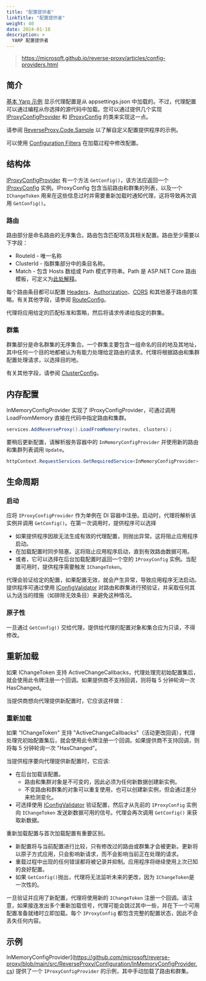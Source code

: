 ```yaml
---
title: "配置提供者"
linkTitle: "配置提供者"
weight: 40
date: 2024-01-18
description: >
  YARP 配置提供者
---
```


> https://microsoft.github.io/reverse-proxy/articles/config-providers.html

## 简介

[基本 Yarp 示例](https://github.com/microsoft/reverse-proxy/tree/main/samples/BasicYarpSample) 显示代理配置是从 appsettings.json 中加载的。不过，代理配置可以通过编程从你选择的源代码中加载。您可以通过提供几个实现 [IProxyConfigProvider](https://microsoft.github.io/reverse-proxy/api/Yarp.ReverseProxy.Configuration.IProxyConfigProvider.html) 和 [IProxyConfig](https://microsoft.github.io/reverse-proxy/api/Yarp.ReverseProxy.Configuration.IProxyConfig.html) 的类来实现这一点。

请参阅 [ReverseProxy.Code.Sample](https://github.com/microsoft/reverse-proxy/tree/main/samples/ReverseProxy.Code.Sample) 以了解自定义配置提供程序的示例。

可以使用 [Configuration Filters](https://microsoft.github.io/reverse-proxy/articles/config-filters.html) 在加载过程中修改配置。

## 结构体

[IProxyConfigProvider](https://microsoft.github.io/reverse-proxy/api/Yarp.ReverseProxy.Configuration.IProxyConfigProvider.html) 有一个方法 `GetConfig()`，该方法应返回一个 [IProxyConfig](https://microsoft.github.io/reverse-proxy/api/Yarp.ReverseProxy.Configuration.IProxyConfig.html) 实例。IProxyConfig 包含当前路由和群集的列表，以及一个 `IChangeToken` 用来在这些信息过时并需要重新加载时通知代理，这将导致再次调用 `GetConfig()`。

### 路由

路由部分是命名路由的无序集合。路由包含匹配项及其相关配置。路由至少需要以下字段：

- RouteId - 唯一名称
- ClusterId - 指群集部分中的条目名称。
- Match - 包含 Hosts 数组或 Path 模式字符串。Path 是 ASP.NET Core 路由模板，可定义为[此处解释](https://docs.microsoft.com/aspnet/core/fundamentals/routing#route-templates)。

每个路由条目都可以配置 [Headers](https://microsoft.github.io/reverse-proxy/articles/header-routing.html)、[Authorization](https://microsoft.github.io/reverse-proxy/articles/authn-authz.html)、[CORS](https://microsoft.github.io/reverse-proxy/articles/cors.html) 和其他基于路由的策略。有关其他字段，请参阅 [RouteConfig](https://microsoft.github.io/reverse-proxy/api/Yarp.ReverseProxy.Configuration.RouteConfig.html)。

代理将应用给定的匹配标准和策略，然后将请求传递给指定的群集。

### 群集

群集部分是命名群集的无序集合。一个群集主要包含一组命名的目的地及其地址，其中任何一个目的地都被认为有能力处理给定路由的请求。代理将根据路由和集群配置处理请求，以选择目的地。

有关其他字段，请参阅 [ClusterConfig](https://microsoft.github.io/reverse-proxy/api/Yarp.ReverseProxy.Configuration.ClusterConfig.html)。

## 内存配置

InMemoryConfigProvider 实现了 IProxyConfigProvider，可通过调用 LoadFromMemory 直接在代码中指定路由和集群。

```c#
services.AddReverseProxy().LoadFromMemory(routes, clusters)；
```

要稍后更新配置，请解析服务容器中的 `InMemoryConfigProvider` 并使用新的路由和集群列表调用 `Update`。

```c#
httpContext.RequestServices.GetRequiredService<InMemoryConfigProvider>().Update(routes, clusters)；
```

## 生命周期

### 启动

应将 `IProxyConfigProvider` 作为单例在 DI 容器中注册。启动时，代理将解析该实例并调用 `GetConfig()`。在第一次调用时，提供程序可以选择

- 如果提供程序因故无法生成有效的代理配置，则抛出异常。这将阻止应用程序启动。
- 在加载配置时同步阻塞。这将阻止应用程序启动，直到有效路由数据可用。
- 或者，它可以选择在后台加载配置时返回一个空的 `IProxyConfig` 实例。当配置可用时，提供程序需要触发 `IChangeToken`。

代理会验证给定的配置，如果配置无效，就会产生异常，导致应用程序无法启动。提供程序可通过使用 [IConfigValidator](https://microsoft.github.io/reverse-proxy/api/Yarp.ReverseProxy.Configuration.IConfigValidator.html) 对路由和群集进行预验证，并采取任何其认为适当的措施（如排除无效条目）来避免这种情况。

### 原子性

一旦通过 `GetConfig()` 交给代理，提供给代理的配置对象和集合应为只读，不得修改。

## 重新加载

如果 IChangeToken 支持 ActiveChangeCallbacks，代理处理完初始配置集后，就会使用此令牌注册一个回调。如果提供商不支持回调，则将每 5 分钟轮询一次 HasChanged。

当提供商想向代理提供新配置时，它应该这样做：

### 重新加载

如果 "IChangeToken" 支持 "ActiveChangeCallbacks"（活动更改回调），代理处理完初始配置集后，就会使用此令牌注册一个回调。如果提供商不支持回调，则将每 5 分钟轮询一次 "HasChanged"。

当提供程序要向代理提供新配置时，它应该:

- 在后台加载该配置。
  - 路由和集群对象是不可变的，因此必须为任何新数据创建新实例。
  - 不变路由和群集的对象可以重复使用，也可以创建新实例，但会通过差分来检测变化。
- 可选择使用 [IConfigValidator](https://microsoft.github.io/reverse-proxy/api/Yarp.ReverseProxy.Configuration.IConfigValidator.html) 验证配置，然后才从先前的 `IProxyConfig` 实例向 `IChangeToken` 发送新数据可用的信号。代理会再次调用 `GetConfig()` 来获取新数据。

重新加载配置与首次加载配置有重要区别。

- 新配置将与当前配置进行比较，只有修改过的路由或群集才会被更新。更新将以原子方式应用，只会影响新请求，而不会影响当前正在处理的请求。
- 重载过程中出现的任何错误都将被记录并抑制。应用程序将继续使用上次已知的良好配置。
- 如果 `GetConfig()`抛出，代理将无法监听未来的更改，因为 `IChangeToken`是一次性的。

一旦验证并应用了新配置，代理将使用新的 `IChangeToken` 注册一个回调。请注意，如果接连发出多个重新加载信号，代理可能会跳过其中一些，并在下一个可用配置准备就绪时立即加载。每个 `IProxyConfig` 都包含完整的配置状态，因此不会丢失任何内容。

## 示例

InMemoryConfigProvider](https://github.com/microsoft/reverse-proxy/blob/main/src/ReverseProxy/Configuration/InMemoryConfigProvider.cs) 提供了一个 `IProxyConfigProvider` 的示例，其中手动加载了路由和群集。
